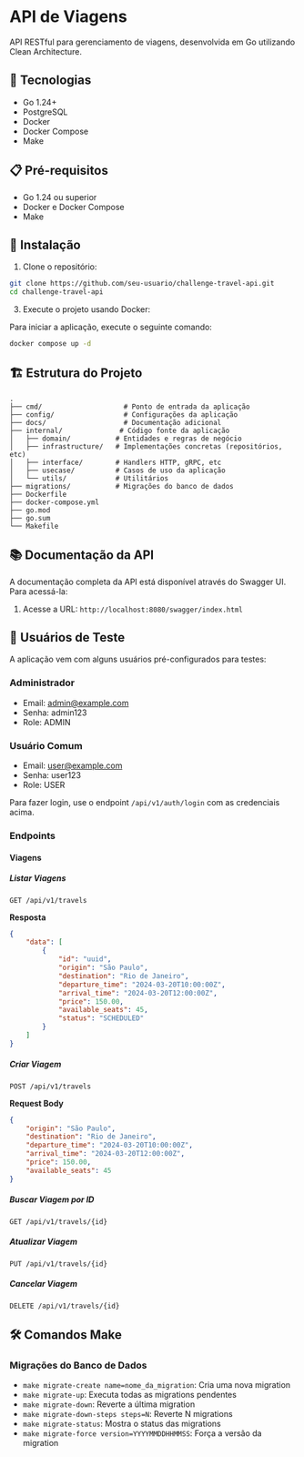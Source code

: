 # API de Viagens

API RESTful para gerenciamento de viagens, desenvolvida em Go utilizando Clean Architecture.

## 🚀 Tecnologias

- Go 1.24+
- PostgreSQL
- Docker
- Docker Compose
- Make

## 📋 Pré-requisitos

- Go 1.24 ou superior
- Docker e Docker Compose
- Make

## 🔧 Instalação

1. Clone o repositório:
```bash
git clone https://github.com/seu-usuario/challenge-travel-api.git
cd challenge-travel-api
```

3. Execute o projeto usando Docker:

Para iniciar a aplicação, execute o seguinte comando:

```bash
docker compose up -d
```

## 🏗️ Estrutura do Projeto

```
.
├── cmd/                    # Ponto de entrada da aplicação
├── config/                 # Configurações da aplicação
├── docs/                   # Documentação adicional
├── internal/              # Código fonte da aplicação
│   ├── domain/           # Entidades e regras de negócio
│   ├── infrastructure/   # Implementações concretas (repositórios, etc)
│   ├── interface/        # Handlers HTTP, gRPC, etc
│   ├── usecase/          # Casos de uso da aplicação
│   └── utils/            # Utilitários
├── migrations/           # Migrações do banco de dados
├── Dockerfile
├── docker-compose.yml
├── go.mod
├── go.sum
└── Makefile
```

## 📚 Documentação da API

A documentação completa da API está disponível através do Swagger UI. Para acessá-la:

1. Acesse a URL: `http://localhost:8080/swagger/index.html`

## 👥 Usuários de Teste

A aplicação vem com alguns usuários pré-configurados para testes:

### Administrador
- Email: admin@example.com
- Senha: admin123
- Role: ADMIN

### Usuário Comum
- Email: user@example.com
- Senha: user123
- Role: USER

Para fazer login, use o endpoint `/api/v1/auth/login` com as credenciais acima.

### Endpoints

#### Viagens

##### Listar Viagens
```http
GET /api/v1/travels
```

**Resposta**
```json
{
    "data": [
        {
            "id": "uuid",
            "origin": "São Paulo",
            "destination": "Rio de Janeiro",
            "departure_time": "2024-03-20T10:00:00Z",
            "arrival_time": "2024-03-20T12:00:00Z",
            "price": 150.00,
            "available_seats": 45,
            "status": "SCHEDULED"
        }
    ]
}
```

##### Criar Viagem
```http
POST /api/v1/travels
```

**Request Body**
```json
{
    "origin": "São Paulo",
    "destination": "Rio de Janeiro",
    "departure_time": "2024-03-20T10:00:00Z",
    "arrival_time": "2024-03-20T12:00:00Z",
    "price": 150.00,
    "available_seats": 45
}
```

##### Buscar Viagem por ID
```http
GET /api/v1/travels/{id}
```

##### Atualizar Viagem
```http
PUT /api/v1/travels/{id}
```

##### Cancelar Viagem
```http
DELETE /api/v1/travels/{id}
```

## 🛠️ Comandos Make

### Migrações do Banco de Dados

- `make migrate-create name=nome_da_migration`: Cria uma nova migration
- `make migrate-up`: Executa todas as migrations pendentes
- `make migrate-down`: Reverte a última migration
- `make migrate-down-steps steps=N`: Reverte N migrations
- `make migrate-status`: Mostra o status das migrations
- `make migrate-force version=YYYYMMDDHHMMSS`: Força a versão da migration
